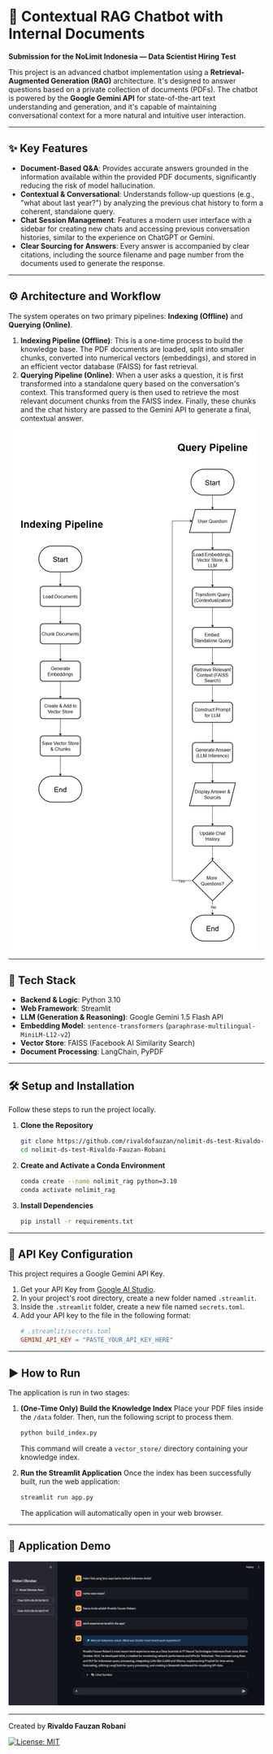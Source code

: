 # 🧠 Contextual RAG Chatbot with Internal Documents

**Submission for the NoLimit Indonesia — Data Scientist Hiring Test**

This project is an advanced chatbot implementation using a **Retrieval-Augmented Generation (RAG)** architecture. It's designed to answer questions based on a private collection of documents (PDFs). The chatbot is powered by the **Google Gemini API** for state-of-the-art text understanding and generation, and it's capable of maintaining conversational context for a more natural and intuitive user interaction.

---

## ✨ Key Features

-   **Document-Based Q&A**: Provides accurate answers grounded in the information available within the provided PDF documents, significantly reducing the risk of model hallucination.
-   **Contextual & Conversational**: Understands follow-up questions (e.g., "what about last year?") by analyzing the previous chat history to form a coherent, standalone query.
-   **Chat Session Management**: Features a modern user interface with a sidebar for creating new chats and accessing previous conversation histories, similar to the experience on ChatGPT or Gemini.
-   **Clear Sourcing for Answers**: Every answer is accompanied by clear citations, including the source filename and page number from the documents used to generate the response.

---

## ⚙️ Architecture and Workflow

The system operates on two primary pipelines: **Indexing (Offline)** and **Querying (Online)**.

1.  **Indexing Pipeline (Offline)**: This is a one-time process to build the knowledge base. The PDF documents are loaded, split into smaller chunks, converted into numerical vectors (embeddings), and stored in an efficient vector database (FAISS) for fast retrieval.
2.  **Querying Pipeline (Online)**: When a user asks a question, it is first transformed into a standalone query based on the conversation's context. This transformed query is then used to retrieve the most relevant document chunks from the FAISS index. Finally, these chunks and the chat history are passed to the Gemini API to generate a final, contextual answer.

![Chatbot Workflow](flowchart_chatbot.png)

---

## 🚀 Tech Stack

-   **Backend & Logic**: Python 3.10
-   **Web Framework**: Streamlit
-   **LLM (Generation & Reasoning)**: Google Gemini 1.5 Flash API
-   **Embedding Model**: `sentence-transformers` (`paraphrase-multilingual-MiniLM-L12-v2`)
-   **Vector Store**: FAISS (Facebook AI Similarity Search)
-   **Document Processing**: LangChain, PyPDF

---

## 🛠️ Setup and Installation

Follow these steps to run the project locally.

1.  **Clone the Repository**
    ```bash
    git clone https://github.com/rivaldofauzan/nolimit-ds-test-Rivaldo-Fauzan-Robani.git
    cd nolimit-ds-test-Rivaldo-Fauzan-Robani
    ```

2.  **Create and Activate a Conda Environment**
    ```bash
    conda create --name nolimit_rag python=3.10
    conda activate nolimit_rag
    ```

3.  **Install Dependencies**
    ```bash
    pip install -r requirements.txt
    ```

---

## 🔑 API Key Configuration

This project requires a Google Gemini API Key.

1.  Get your API Key from [Google AI Studio](https://aistudio.google.com/).
2.  In your project's root directory, create a new folder named `.streamlit`.
3.  Inside the `.streamlit` folder, create a new file named `secrets.toml`.
4.  Add your API key to the file in the following format:
    ```toml
    # .streamlit/secrets.toml
    GEMINI_API_KEY = "PASTE_YOUR_API_KEY_HERE"
    ```

---

## ▶️ How to Run

The application is run in two stages:

1.  **(One-Time Only) Build the Knowledge Index**
    Place your PDF files inside the `/data` folder. Then, run the following script to process them.
    ```bash
    python build_index.py
    ```
    This command will create a `vector_store/` directory containing your knowledge index.

2.  **Run the Streamlit Application**
    Once the index has been successfully built, run the web application:
    ```bash
    streamlit run app.py
    ```
    The application will automatically open in your web browser.
---

## 📸 Application Demo

![Application Demo](example.png)

---

Created by **Rivaldo Fauzan Robani**

[![License: MIT](https://img.shields.io/badge/License-MIT-yellow.svg)](https://opensource.org/licenses/MIT)